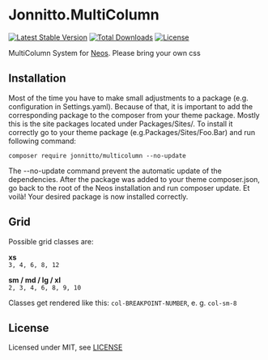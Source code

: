 Jonnitto.MultiColumn
====================

[![Latest Stable Version](https://poser.pugx.org/jonnitto/multicolumn/v/stable)](https://packagist.org/packages/jonnitto/multicolumn)
[![Total Downloads](https://poser.pugx.org/jonnitto/multicolumn/downloads)](https://packagist.org/packages/jonnitto/multicolumn)
[![License](https://poser.pugx.org/jonnitto/multicolumn/license)](https://packagist.org/packages/jonnitto/multicolumn)

MultiColumn System for [Neos](https://neos.io). Please bring your own css

Installation
------------
Most of the time you have to make small adjustments to a package (e.g. configuration in Settings.yaml). Because of that, it is important to add the corresponding package to the composer from your theme package. Mostly this is the site packages located under Packages/Sites/. To install it correctly go to your theme package (e.g.Packages/Sites/Foo.Bar) and run following command:
```
composer require jonnitto/multicolumn --no-update
```
The --no-update command prevent the automatic update of the dependencies. After the package was added to your theme composer.json, go back to the root of the Neos installation and run composer update. Et voilà! Your desired package is now installed correctly.

Grid
----

Possible grid classes are:

**xs**  
`3, 4, 6, 8, 12`

**sm / md / lg / xl**  
`2, 3, 4, 6, 8, 9, 10`

Classes get rendered like this: `col-BREAKPOINT-NUMBER`, e. g. `col-sm-8`


License
-------

Licensed under MIT, see [LICENSE](LICENSE)
